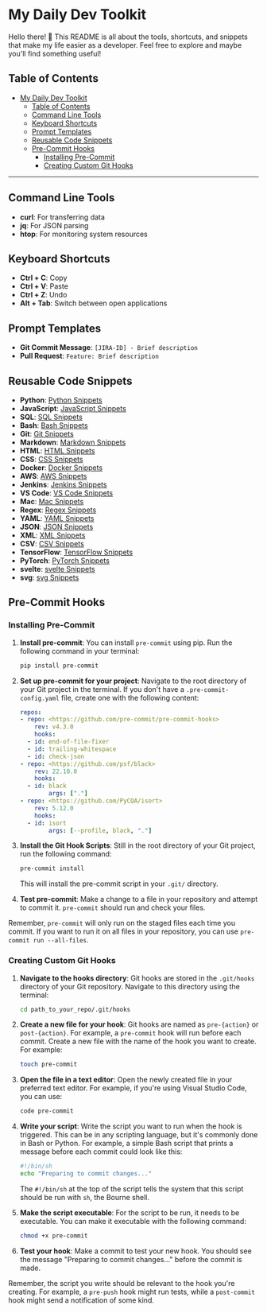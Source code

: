 # My Daily Dev Toolkit

Hello there! 👋 This README is all about the tools, shortcuts, and snippets that make my life easier as a developer. Feel free to explore and maybe you'll find something useful!

## Table of Contents

- [My Daily Dev Toolkit](#my-daily-dev-toolkit)
  - [Table of Contents](#table-of-contents)
  - [Command Line Tools](#command-line-tools)
  - [Keyboard Shortcuts](#keyboard-shortcuts)
  - [Prompt Templates](#prompt-templates)
  - [Reusable Code Snippets](#reusable-code-snippets)
  - [Pre-Commit Hooks](#pre-commit-hooks)
    - [Installing Pre-Commit](#installing-pre-commit)
    - [Creating Custom Git Hooks](#creating-custom-git-hooks)

---

## Command Line Tools

- **curl**: For transferring data
- **jq**: For JSON parsing
- **htop**: For monitoring system resources

## Keyboard Shortcuts

- **Ctrl + C**: Copy
- **Ctrl + V**: Paste
- **Ctrl + Z**: Undo
- **Alt + Tab**: Switch between open applications

## Prompt Templates

- **Git Commit Message**: `[JIRA-ID] - Brief description`
- **Pull Request**: `Feature: Brief description`

## Reusable Code Snippets

- **Python**: [Python Snippets](python_snippets.md)
- **JavaScript**: [JavaScript Snippets](javascript_snippets.md)
- **SQL**: [SQL Snippets](sql_snippets.md)
- **Bash**: [Bash Snippets](bash_snippets.md)
- **Git**: [Git Snippets](git_snippets.md)
- **Markdown**: [Markdown Snippets](markdown_snippets.md)
- **HTML**: [HTML Snippets](html_snippets.md)
- **CSS**: [CSS Snippets](css_snippets.md)
- **Docker**: [Docker Snippets](docker_snippets.md)
- **AWS**: [AWS Snippets](aws_snippets.md)
- **Jenkins**: [Jenkins Snippets](jenkins_snippets.md)
- **VS Code**: [VS Code Snippets](vscode_snippets.md)
- **Mac**: [Mac Snippets](mac_snippets.md)
- **Regex**: [Regex Snippets](regex_snippets.md)
- **YAML**: [YAML Snippets](yaml_snippets.md)
- **JSON**: [JSON Snippets](json_snippets.md)
- **XML**: [XML Snippets](xml_snippets.md)
- **CSV**: [CSV Snippets](csv_snippets.md)
- **TensorFlow**: [TensorFlow Snippets](tensorflow_snippets.md)
- **PyTorch**: [PyTorch Snippets](pytorch_snippets.md)
- **svelte**: [svelte Snippets](svelte_snippets.md)
- **svg**: [svg Snippets](svg_snippets.md)

## Pre-Commit Hooks

### Installing Pre-Commit

1. **Install pre-commit**: You can install `pre-commit` using pip. Run the following command in your terminal:

    ```bash
    pip install pre-commit
    ```

2. **Set up pre-commit for your project**: Navigate to the root directory of your Git project in the terminal. If you don't have a `.pre-commit-config.yaml` file, create one with the following content:

    ```yaml
    repos:
    - repo: <https://github.com/pre-commit/pre-commit-hooks>
        rev: v4.3.0
        hooks:
      - id: end-of-file-fixer
      - id: trailing-whitespace
      - id: check-json
    - repo: <https://github.com/psf/black>
        rev: 22.10.0
        hooks:
      - id: black
            args: ["."]
    - repo: <https://github.com/PyCQA/isort>
        rev: 5.12.0
        hooks:
      - id: isort
            args: [--profile, black, "."]
    ```

3. **Install the Git Hook Scripts**: Still in the root directory of your Git project, run the following command:

    ```bash
    pre-commit install
    ```

    This will install the pre-commit script in your `.git/` directory.

4. **Test pre-commit**: Make a change to a file in your repository and attempt to commit it. `pre-commit` should run and check your files.

Remember, `pre-commit` will only run on the staged files each time you commit. If you want to run it on all files in your repository, you can use `pre-commit run --all-files`.

### Creating Custom Git Hooks

1. **Navigate to the hooks directory**: Git hooks are stored in the `.git/hooks` directory of your Git repository. Navigate to this directory using the terminal:

    ```bash
    cd path_to_your_repo/.git/hooks
    ```

2. **Create a new file for your hook**: Git hooks are named as `pre-{action}` or `post-{action}`. For example, a `pre-commit` hook will run before each commit. Create a new file with the name of the hook you want to create. For example:

    ```bash
    touch pre-commit
    ```

3. **Open the file in a text editor**: Open the newly created file in your preferred text editor. For example, if you're using Visual Studio Code, you can use:

    ```bash
    code pre-commit
    ```

4. **Write your script**: Write the script you want to run when the hook is triggered. This can be in any scripting language, but it's commonly done in Bash or Python. For example, a simple Bash script that prints a message before each commit could look like this:

    ```bash
    #!/bin/sh
    echo "Preparing to commit changes..."
    ```

    The `#!/bin/sh` at the top of the script tells the system that this script should be run with `sh`, the Bourne shell.

5. **Make the script executable**: For the script to be run, it needs to be executable. You can make it executable with the following command:

    ```bash
    chmod +x pre-commit
    ```

6. **Test your hook**: Make a commit to test your new hook. You should see the message "Preparing to commit changes..." before the commit is made.

Remember, the script you write should be relevant to the hook you're creating. For example, a `pre-push` hook might run tests, while a `post-commit` hook might send a notification of some kind.
